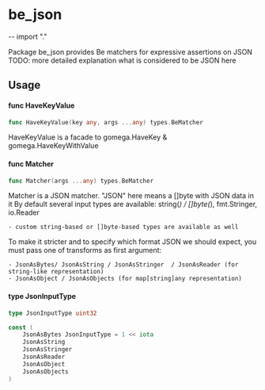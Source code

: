# be_json
--
    import "."

Package be_json provides Be matchers for expressive assertions on JSON TODO:
more detailed explanation what is considered to be JSON here

## Usage

#### func  HaveKeyValue

```go
func HaveKeyValue(key any, args ...any) types.BeMatcher
```
HaveKeyValue is a facade to gomega.HaveKey & gomega.HaveKeyWithValue

#### func  Matcher

```go
func Matcher(args ...any) types.BeMatcher
```
Matcher is a JSON matcher. "JSON" here means a []byte with JSON data in it By
default several input types are available: string(*) / []byte(*), fmt.Stringer,
io.Reader

    - custom string-based or []byte-based types are available as well

To make it stricter and to specify which format JSON we should expect, you must
pass one of transforms as first argument:

    - JsonAsBytes/ JsonAsString / JsonAsStringer  / JsonAsReader (for string-like representation)
    - JsonAsObject / JsonAsObjects (for map[string]any representation)

#### type JsonInputType

```go
type JsonInputType uint32
```


```go
const (
	JsonAsBytes JsonInputType = 1 << iota
	JsonAsString
	JsonAsStringer
	JsonAsReader
	JsonAsObject
	JsonAsObjects
)
```
